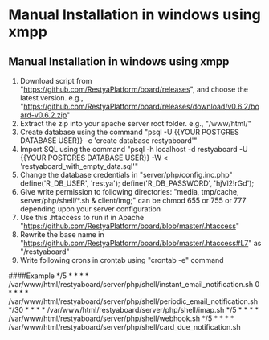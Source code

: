 # Manual Installation in windows using xmpp

## Manual Installation in windows using xmpp

1.  Download script from "https://github.com/RestyaPlatform/board/releases", and choose the latest version. e.g., "https://github.com/RestyaPlatform/board/releases/download/v0.6.2/board-v0.6.2.zip"
2.  Extract the zip into your apache server root folder. e.g., "/www/html/"
3.  Create database using the command "psql -U {{YOUR POSTGRES DATABASE USER}} -c 'create database restyaboard'"
4.  Import SQL using the command 
        "psql -h localhost -d restyaboard -U {{YOUR POSTGRES DATABASE USER}} -W < 'restyaboard_with_empty_data.sql'"
5.  Change the database credentials in "server/php/config.inc.php"
        define('R_DB_USER', 'restya');
        define('R_DB_PASSWORD', 'hjVl2!rGd');
6.  Give write permission to following directories: "media, tmp/cache, server/php/shell/*.sh & client/img;" can be chmod 655 or 755 or 777 depending upon your server configuration
7.  Use this .htaccess to run it in Apache "https://github.com/RestyaPlatform/board/blob/master/.htaccess"
8.  Rewrite the base name in "https://github.com/RestyaPlatform/board/blob/master/.htaccess#L7" as "/restyaboard"
8.  Write following crons in crontab using "crontab -e" command

####Example
        */5 * * * * /var/www/html/restyaboard/server/php/shell/instant_email_notification.sh
        0 * * * * /var/www/html/restyaboard/server/php/shell/periodic_email_notification.sh
        */30 * * * * /var/www/html/restyaboard/server/php/shell/imap.sh
        */5 * * * * /var/www/html/restyaboard/server/php/shell/webhook.sh
        */5 * * * * /var/www/html/restyaboard/server/php/shell/card_due_notification.sh
   

    